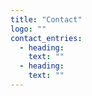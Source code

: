 ```yaml
---
title: "Contact"
logo: ""
contact_entries:
  - heading: 
    text: ""
  - heading: 
    text: ""
---
```


